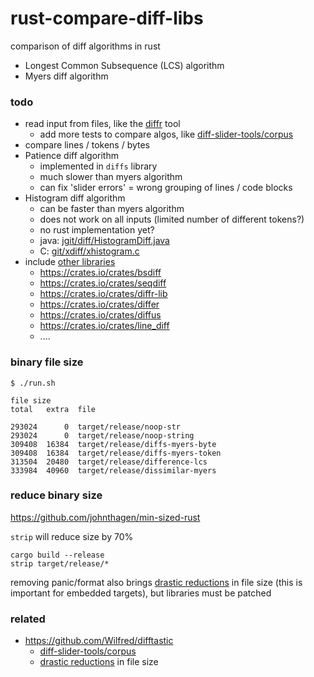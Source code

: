 # rust-compare-diff-libs

comparison of diff algorithms in rust

* Longest Common Subsequence (LCS) algorithm
* Myers diff algorithm

### todo

* read input from files, like the [diffr](https://crates.io/crates/diffr) tool
   * add more tests to compare algos, like [diff-slider-tools/corpus](https://github.com/mhagger/diff-slider-tools)
* compare lines / tokens / bytes
* Patience diff algorithm
   * implemented in `diffs` library
   * much slower than myers algorithm
   * can fix 'slider errors' = wrong grouping of lines / code blocks
* Histogram diff algorithm
   * can be faster than myers algorithm
   * does not work on all inputs (limited number of different tokens?)
   * no rust implementation yet?
   * java: [jgit/diff/HistogramDiff.java](https://github.com/eclipse/jgit/blob/master/org.eclipse.jgit/src/org/eclipse/jgit/diff/HistogramDiff.java)
   * C: [git/xdiff/xhistogram.c](https://github.com/git/git/blob/master/xdiff/xhistogram.c)
* include [other libraries](https://crates.io/keywords/diff)
   * https://crates.io/crates/bsdiff
   * https://crates.io/crates/seqdiff
   * https://crates.io/crates/diffr-lib
   * https://crates.io/crates/differ
   * https://crates.io/crates/diffus
   * https://crates.io/crates/line_diff
   * ....

### binary file size

```
$ ./run.sh

file size
total   extra  file

293024      0  target/release/noop-str
293024      0  target/release/noop-string
309408  16384  target/release/diffs-myers-byte
309408  16384  target/release/diffs-myers-token
313504  20480  target/release/difference-lcs
333984  40960  target/release/dissimilar-myers
```

### reduce binary size

https://github.com/johnthagen/min-sized-rust

`strip` will reduce size by 70%

```
cargo build --release
strip target/release/*
```

removing panic/format also brings
[drastic reductions](https://jamesmunns.com/blog/fmt-unreasonably-expensive/)
in file size (this is important for embedded targets),
but libraries must be patched

### related

* https://github.com/Wilfred/difftastic
   * [diff-slider-tools/corpus](https://github.com/mhagger/diff-slider-tools)
   * [drastic reductions](https://jamesmunns.com/blog/fmt-unreasonably-expensive/) in file size

